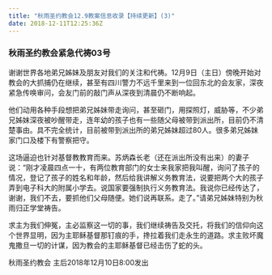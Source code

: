 ```yaml
---
title: "秋雨圣约教会12.9教案信息收录【持续更新】(3)"
date: 2018-12-11T12:25:36Z
---
```


### 秋雨圣约教会紧急代祷03号

谢谢世界各地弟兄姊妹及朋友对我们的关注和代祷。12月9日（主日）傍晚开始对教会的大抓捕仍在继续，甚至有四川警力不远千里来到一位回东北的会友家，深夜紧急传唤审问，会友门前的敲门声从深夜到清晨仍不断响起。

他们动用各种手段想把弟兄姊妹带走询问，甚至砸门，用探照灯，威胁等，不少弟兄姊妹深夜被吵醒带走，连年幼的孩子也有一些随父母被带到派出所，目前仍不清楚事由。具不完全统计，目前被带到派出所的弟兄姊妹超过80人。很多弟兄姊妹家门口及楼下有警察把守。

这场逼迫也针对基督教教育而来。苏炳森长老（还在派出所没有出来）的妻子说：“刚才凌晨四点一十，有两位教育部门的女士来我家把我叫醒，询问了孩子的情况，登记了孩子的姓名和年龄，然后给我讲解义务教育法，说要把两个大的孩子弄到电子科大的附属小学去。说国家要强制执行义务教育法。我说你已经传达了，谢谢，我们不去，要抓他们父母随便。她们说再联系。走了。”请弟兄姊妹特别为秋雨归正学堂祷告。

求主为我们伸冤，主必监察这一切的事，我们继续祷告及交托，将我们的信仰向这个世界显明，因为主耶稣基督那钉痕的手，搀拉着我们走永生的道路。求主败坏魔鬼撒旦一切的计谋，因为教会的主耶稣基督已经击伤了蛇的头。

秋雨圣约教会
主后2018年12月10日8:00发出
